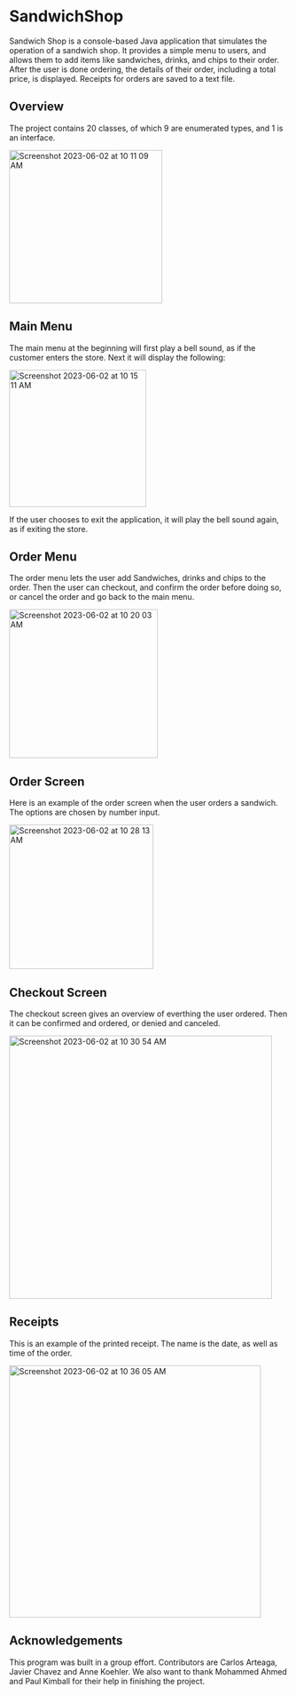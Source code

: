 # SandwichShop
Sandwich Shop is a console-based Java application that simulates the operation of a sandwich shop.
It provides a simple menu to users, and allows them to add items like sandwiches, drinks, and chips to their order.
After the user is done ordering, the details of their order, including a total price, is displayed. Receipts for orders are saved to a text file.

## Overview
The project contains 20 classes, of which 9 are enumerated types, and 1 is an interface. 

<img width="276" alt="Screenshot 2023-06-02 at 10 11 09 AM" src="https://github.com/Javich23/SandwichShop/assets/130683435/17634d7d-037a-47f8-9c27-21a6f215d23a">

## Main Menu
The main menu at the beginning will first play a bell sound, as if the customer enters the store. 
Next it will display the following:

<img width="247" alt="Screenshot 2023-06-02 at 10 15 11 AM" src="https://github.com/Javich23/SandwichShop/assets/130683435/f3e4a796-04e4-4bb1-9dd0-6d76318132e3">

If the user chooses to exit the application, it will play the bell sound again, as if exiting the store. 

## Order Menu
The order menu lets the user add Sandwiches, drinks and chips to the order. Then the user can checkout, 
and confirm the order before doing so, or cancel the order and go back to the main menu. 

<img width="268" alt="Screenshot 2023-06-02 at 10 20 03 AM" src="https://github.com/Javich23/SandwichShop/assets/130683435/f98eb607-3e6c-4515-a23e-cbc697fd1bf7">

## Order Screen
Here is an example of the order screen when the user orders a sandwich. 
The options are chosen by number input. 

<img width="260" alt="Screenshot 2023-06-02 at 10 28 13 AM" src="https://github.com/Javich23/SandwichShop/assets/130683435/dcebfaf5-ae29-4c32-a6b2-017022119216">

## Checkout Screen
The checkout screen gives an overview of everthing the user ordered. Then it can be confirmed and ordered, or denied and canceled. 

<img width="474" alt="Screenshot 2023-06-02 at 10 30 54 AM" src="https://github.com/Javich23/SandwichShop/assets/130683435/76eb47b8-14e9-43b7-a15e-30e5da03d7c5">

## Receipts
This is an example of the printed receipt. The name is the date, as well as time of the order. 

<img width="454" alt="Screenshot 2023-06-02 at 10 36 05 AM" src="https://github.com/Javich23/SandwichShop/assets/130683435/6dd6a3f7-f43d-4789-ae8f-65bdb1075f93">

## Acknowledgements
This program was built in a group effort. Contributors are Carlos Arteaga, Javier Chavez and Anne Koehler. 
We also want to thank Mohammed Ahmed and Paul Kimball for their help in finishing the project. 
